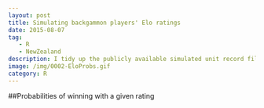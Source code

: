 ```yaml
---
layout: post
title: Simulating backgammon players' Elo ratings
date: 2015-08-07
tag: 
   - R
   - NewZealand
description: I tidy up the publicly available simulated unit record file (SURF) of the New Zealand Income Survey 2011, import into a database, and explore income distributions
image: /img/0002-EloProbs.gif
category: R
---
```


##Probabilities of winning with a given rating
